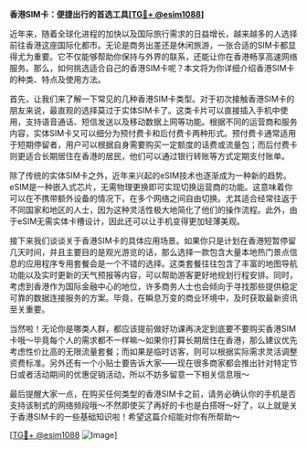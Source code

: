 **香港SIM卡：便捷出行的首选工具[[TG💪+ @esim1088](https://t.me/s/esim1088)]**

近年来，随着全球化进程的加快以及国际旅行需求的日益增长，越来越多的人选择前往香港这座国际化都市。无论是商务出差还是休闲旅游，一张合适的SIM卡都显得尤为重要。它不仅能够帮助你保持与外界的联系，还能让你在香港畅享高速网络服务。那么，如何挑选适合自己的香港SIM卡呢？本文将为你详细介绍香港SIM卡的种类、特点及使用方法。

首先，让我们来了解一下常见的几种香港SIM卡类型。对于初次接触香港SIM卡的朋友来说，最直观的选择莫过于实体SIM卡了。这类卡片可以直接插入手机中使用，支持语音通话、短信发送以及移动数据上网等功能。根据不同的运营商和服务内容，实体SIM卡又可以细分为预付费卡和后付费卡两种形式。预付费卡通常适用于短期停留者，用户可以根据自身需要购买一定额度的话费或流量包；而后付费卡则更适合长期居住在香港的居民，他们可以通过银行转账等方式定期支付账单。

除了传统的实体SIM卡之外，近年来兴起的eSIM技术也逐渐成为一种新的趋势。eSIM是一种嵌入式芯片，无需物理更换即可实现切换运营商的功能。这意味着你可以在不携带额外设备的情况下，在多个网络之间自由切换。尤其适合经常往返于不同国家和地区的人士，因为这种灵活性极大地简化了他们的操作流程。此外，由于eSIM无需实体卡槽设计，因此还可以让手机变得更加轻薄美观。

接下来我们谈谈关于香港SIM卡的具体应用场景。如果你只是计划在香港短暂停留几天时间，并且主要目的是观光游览的话，那么选择一款包含大量本地热门景点信息的应用程序专用套餐会是一个不错的选择。这类套餐往往包含了丰富的地图导航功能以及实时更新的天气预报等内容，可以帮助游客更好地规划行程安排。同时，考虑到香港作为国际金融中心的地位，许多商务人士也会倾向于寻找那些提供稳定可靠的数据连接服务的方案。毕竟，在瞬息万变的商业环境中，及时获取最新资讯至关重要。

当然啦！无论你是哪类人群，都应该提前做好功课再决定到底要不要购买香港SIM卡哦～毕竟每个人的需求都不一样嘛～如果你打算长期居住在香港，那么建议优先考虑性价比高的无限流量套餐；而如果是临时访客，则可以根据实际需求灵活调整资费标准。另外还有一个小贴士要告诉大家——现在很多商家都会推出针对特定节日或者活动期间的优惠促销活动，所以不妨多留意一下相关信息哦～

最后提醒大家一点，在购买任何类型的香港SIM卡之前，请务必确认你的手机是否支持该制式的网络频段哦～不然即使买了再好的卡也是白搭呀～好了，以上就是关于香港SIM卡的一些基础知识啦！希望这篇介绍能对你有所帮助～

[[TG💪+ @esim1088](https://t.me/s/esim1088) ![Image](https://i.postimg.cc/4NQfJmqS/Snipaste-2025-05-13-00-14-12.png)]